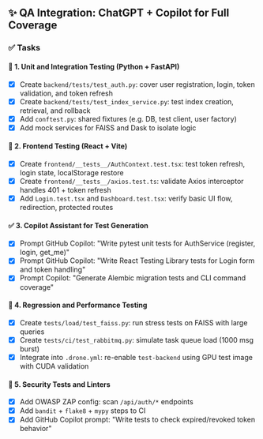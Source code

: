 ## ✨ QA Integration: ChatGPT + Copilot for Full Coverage

### ✅ Tasks

#### 🧪 1. **Unit and Integration Testing (Python + FastAPI)**

- [x] Create `backend/tests/test_auth.py`: cover user registration, login, token validation, and token refresh
- [x] Create `backend/tests/test_index_service.py`: test index creation, retrieval, and rollback
- [x] Add `conftest.py`: shared fixtures (e.g. DB, test client, user factory)
- [x] Add mock services for FAISS and Dask to isolate logic

#### 🧪 2. **Frontend Testing (React + Vite)**

- [x] Create `frontend/__tests__/AuthContext.test.tsx`: test token refresh, login state, localStorage restore
- [x] Create `frontend/__tests__/axios.test.ts`: validate Axios interceptor handles 401 + token refresh
- [x] Add `Login.test.tsx` and `Dashboard.test.tsx`: verify basic UI flow, redirection, protected routes

#### ✅ 3. **Copilot Assistant for Test Generation**

- [x] Prompt GitHub Copilot: "Write pytest unit tests for AuthService (register, login, get_me)"
- [x] Prompt GitHub Copilot: "Write React Testing Library tests for Login form and token handling"
- [x] Prompt Copilot: "Generate Alembic migration tests and CLI command coverage"

#### 🔁 4. **Regression and Performance Testing**

- [x] Create `tests/load/test_faiss.py`: run stress tests on FAISS with large queries
- [x] Create `tests/ci/test_rabbitmq.py`: simulate task queue load (1000 msg burst)
- [x] Integrate into `.drone.yml`: re-enable `test-backend` using GPU test image with CUDA validation

#### 🔐 5. **Security Tests and Linters**

- [x] Add OWASP ZAP config: scan `/api/auth/*` endpoints
- [x] Add `bandit` + `flake8` + `mypy` steps to CI
- [x] Add GitHub Copilot prompt: "Write tests to check expired/revoked token behavior"
